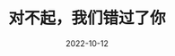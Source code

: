 ---
title: '对不起，我们错过了你'
date: '2022-10-12'
price: '20.0'
theaters: ['北京大学百周年纪念讲堂']
seat: ['8-10  1F']
remark: ['原声', '导赏']
---